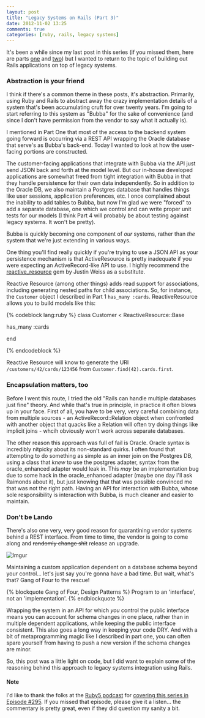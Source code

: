 ```yaml
---
layout: post
title: "Legacy Systems on Rails (Part 3)"
date: 2012-11-02 13:25
comments: true
categories: [ruby, rails, legacy systems]
---
```


It's been a while since my last post in this series (if you missed them, here are parts [one](http://decomplecting.org/blog/2012/08/02/legacy-systems-on-rails-part-1/) and [two](http://decomplecting.org/blog/2012/08/03/legacy-systems-on-rails-part-2/)) but I wanted to return to the topic of building out Rails applications on top of legacy systems.

### Abstraction is your friend

I think if there's a common theme in these posts, it's abstraction. Primarily, using Ruby and Rails to abstract away the crazy implementation details of a system that's been accumulating cruft for over twenty years. I'm going to start referring to this system as "Bubba" for the sake of convenience (and since I don't have permission from the vendor to say what it actually is).

I mentioned in Part One that most of the access to the backend system going forward is occurring via a REST API wrapping the Oracle database that serve's as Bubba's back-end. Today I wanted to look at how the user-facing portions are constructed.

<!-- more -->

The customer-facing applications that integrate with Bubba via the API just send JSON back and forth at the model level. But our in-house developed applications are somewhat freed from tight integration with Bubba in that they handle persistence for their own data independently. So in addition to the Oracle DB, we also maintain a Postgres database that handles things like user sessions, application preferences, etc. I once complained about the inability to add tables to Bubba, but now I'm glad we were "forced" to add a separate database, one which we control and can write proper unit tests for our models (I think Part 4 will probably be about testing against legacy systems. It won't be pretty).

Bubba is quickly becoming one component of _our_ systems, rather than _the_ system that we're just extending in various ways.

One thing you'll find really quickly if you're trying to use a JSON API as your persistence mechanism is that ActiveResource is pretty inadequate if you were expecting an ActiveRecord-like API to use. I highly recommend the [reactive_resource](https://github.com/justinweiss/reactive_resource) gem by Justin Weiss as a substitute.

Reactive Resource (among other things) adds read support for associations, including generating nested paths for child associations. So, for instance, the `Customer` object I described in Part 1 `has_many :cards`. ReactiveResource allows you to build models like this:

{% codeblock lang:ruby %}
class Customer < ReactiveResource::Base

  has_many :cards

end

{% endcodeblock %}

Reactive Resource will know to generate the URI `/customers/42/cards/123456` from `Customer.find(42).cards.first`.

### Encapsulation matters, too

Before I went this route, I tried the old "Rails can handle multiple databases just fine" theory. And while that's true in principle, in practice it often blows up in your face. First of all, you have to be very, very careful combining data from multiple sources - an ActiveRecord::Relation object when confronted with another object that quacks like a Relation will often try doing things like implicit joins - whcih obviously won't work across separate databases.

The other reason this approach was full of fail is Oracle. Oracle syntax is incredibly nitpicky about its non-standard quirks. I often found that attempting to do something as simple as an inner join on the Postgres DB, using a class that _knew_ to use the postgres adapter, syntax from the oracle_enhanced adapter would leak in. This _may_ be an implementation bug due to some hack in the oracle_enhanced adapter (maybe one day I'll ask Raimonds about it), but just knowing that that was possible convinced me that was not the right path. Having an API for interaction with Bubba, whose sole responsibility is interaction with Bubba, is much cleaner and easier to maintain.

### Don't be Lando

There's also one very, very good reason for quarantining vendor systems behind a REST interface. From time to time, the vendor is going to come along and ~~randomly change shit~~ release an upgrade.

![Imgur](http://i.imgur.com/qE6ko.png)

Maintaining a custom application dependent on a database schema beyond your control... let's just say you're gonna have a bad time. But wait, what's that? Gang of Four to the rescue!

{% blockquote  Gang of Four, Design Patterns %}
Program to an 'interface', not an 'implementation'.
{% endblockquote %}

Wrapping the system in an API for which _you_ control the public interface means you can account for schema changes in one place, rather than in multiple dependent applications, while keeping the public interface consistent. This also goes a long way in keeping your code DRY. And with a bit of metaprogramming magic like I described in part one, you can often spare yourself from having to push a new version if the schema changes are minor.

So, this post was a little light on code, but I did want to explain some of the reasoning behind this approach to legacy systems integration using Rails.

#### Note

I'd like to thank the folks at the [Ruby5 podcast](http://ruby5.envylabs.com) for [covering this series in Episode #295](http://ruby5.envylabs.com/episodes/299-episode-295-august-7th-2012/stories/2616-legacy-systems-on-rails). If you missed that episode, please give it a listen... the commentary is pretty great, even if they did question my sanity a bit.
